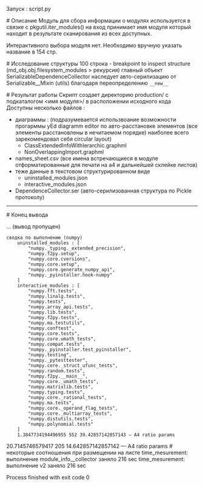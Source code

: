 Запуск : script.py

# Описание
Модуль для сбора информации о модулях
    используется в связке с pkgutil.iter_modules() 
    на вход принимает имя модуля 
	который находит в результате сканирования из всех доступных. 
	
Интерактивного выбора модуля нет. 
Необходимо вручную указать название в 154 стр.

# Исследование структуры
100 строка - breakpoint to inspect structure (md_obj.obj.filesystem_modules > рекурсия)
главный объект SerializableDependenceCollector наследует авто-серилизацию от Serializable__Mixin (utils)
	благодаря переопределению `__new__`

# Результат работы
Скрипт создает директорию production/ c подкаталогом <имя модуля>/ в расположении исходного кода
Доступны несколько файлов : 
- диаграммы : (подразумевается использвоание возможности прогарммы yEd diagramm editor по авто-расстановке элементов (все элементы расстановлены в нечитаемом порядке) наиболее всего зарекомендовал себя circular layout)
	- ClassExtendedInfoWithIerarchic.graphml
	- NonOverlappingImport.graphml
- names_sheet.csv (все имена встречающиеся в модуле отформатированные для печати на а4 и дальнейшей склейке листов)
- теже данные в текстовом структурированном виде
	- uninstalled_modules.json 
	- interactive_modules.json
- DependenceCollector.ser (авто-серилизованная структура по Pickle протоколу)

--- 

# Конец вывода

... (вывод пропущен) 

    сводка по выполнению (numpy)
        uninstalled_modules : [
			"numpy._typing._extended_precision",
			"numpy.f2py.setup",
			"numpy.core.cversions",
			"numpy.core.setup",
			"numpy.core.generate_numpy_api",
			"numpy._pyinstaller.hook-numpy"
		]
        interactive_modules : [
			"numpy.fft.tests",
			"numpy.linalg.tests",
			"numpy.tests",
			"numpy.array_api.tests",
			"numpy.lib.tests",
			"numpy.f2py.tests",
			"numpy.ma.testutils",
			"numpy.conftest",
			"numpy.core.tests",
			"numpy.core.umath_tests",
			"numpy.compat.tests",
			"numpy._pyinstaller.test_pyinstaller",
			"numpy.testing",
			"numpy._pytesttester",
			"numpy.core._struct_ufunc_tests",
			"numpy.random.tests",
			"numpy.f2py.__main__",
			"numpy.core._umath_tests",
			"numpy.matrixlib.tests",
			"numpy.typing.tests",
			"numpy.core._rational_tests",
			"numpy.ma.tests",
			"numpy.core._operand_flag_tests",
			"numpy.core._multiarray_tests",
			"numpy.distutils.tests",
			"numpy.polynomial.tests"
		]
        1.3847734194496955 552 39.42857142857143 — A4 ratio params
20.7145746579417 205 14.642857142857142 — A4 ratio params # некоторые соотношения при размещении на листе
time_mesurement: выполнение module_info__collector заняло 216 sec
time_mesurement: выполнение v2 заняло 216 sec

Process finished with exit code 0